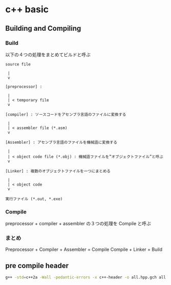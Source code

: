 # c++ basic

## Building and Compiling

### Build

以下の４つの処理をまとめてビルドと呼ぶ

```
source file

 |
 v

[preprocessor] :

 |
 | < temporary file
 v

[compiler] : ソースコードをアセンブラ言語のファイルに変換する

 |
 | < assembler file (*.asm)
 v

[Assembler] : アセンブラ言語のファイルを機械語に変換する

 |
 | < object code file (*.obj) : 機械語ファイルを”オブジェクトファイル”と呼ぶ
 v

[Linker] : 複数のオブジェクトファイルを一つにまとめる

 |
 | < object code
 v

実行ファイル (*.out, *.exe)
```

### Compile

preprocessor + compiler + assembler の３つの処理を Compile と呼ぶ

### まとめ

Preprocessor + Compiler + Assembler = Compile
Compile + Linker = Build

## pre compile header

```bash
g++ -std=c++2a -Wall -pedantic-errors -x c++-header -o all.hpp.gch all.hpp
```

